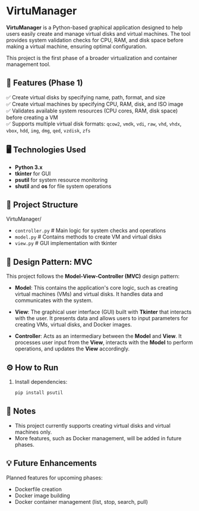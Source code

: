 # VirtuManager

**VirtuManager** is a Python-based graphical application designed to help users easily create and manage virtual disks and virtual machines. The tool provides system validation checks for CPU, RAM, and disk space before making a virtual machine, ensuring optimal configuration.

This project is the first phase of a broader virtualization and container management tool.

## 🚀 Features (Phase 1)
✅ Create virtual disks by specifying name, path, format, and size  
✅ Create virtual machines by specifying CPU, RAM, disk, and ISO image  
✅ Validates available system resources (CPU cores, RAM, disk space) before creating a VM  
✅ Supports multiple virtual disk formats: `qcow2`, `vmdk`, `vdi`, `raw`, `vhd`, `vhdx`, `vbox`, `hdd`, `img`, `dmg`, `qed`, `vzdisk`, `zfs`

## 🖥️ Technologies Used
- **Python 3.x**
- **tkinter** for GUI
- **psutil** for system resource monitoring
- **shutil** and **os** for file system operations

## 📂 Project Structure
VirtuManager/
- `controller.py`       # Main logic for system checks and operations
- `model.py`            # Contains methods to create VM and virtual disks
- `view.py`             # GUI implementation with tkinter

## 📐 Design Pattern: MVC

This project follows the **Model-View-Controller (MVC)** design pattern:

- **Model**: This contains the application's core logic, such as creating virtual machines (VMs) and virtual disks. It handles data and communicates with the system.
  
- **View**: The graphical user interface (GUI) built with **Tkinter** that interacts with the user. It presents data and allows users to input parameters for creating VMs, virtual disks, and Docker images.

- **Controller**: Acts as an intermediary between the **Model** and **View**. It processes user input from the **View**, interacts with the **Model** to perform operations, and updates the **View** accordingly.

## ⚙️ How to Run
1. Install dependencies:
   ```bash
   pip install psutil
   
## 📌 Notes
- This project currently supports creating virtual disks and virtual machines only.
- More features, such as Docker management, will be added in future phases.

## 💡 Future Enhancements
Planned features for upcoming phases:

- Dockerfile creation
- Docker image building
- Docker container management (list, stop, search, pull)
